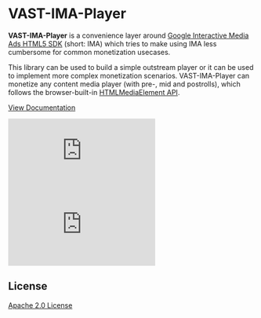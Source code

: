 # VAST-IMA-Player

**VAST-IMA-Player** is a convenience layer around [Google Interactive Media Ads HTML5 SDK](https://developers.google.com/interactive-media-ads/docs/sdks/html5) (short: IMA) which tries to make using IMA less cumbersome for common monetization usecases.

This library can be used to build a simple outstream player or it can be used to implement more complex monetization scenarios. VAST-IMA-Player can monetize any content media player (with pre-, mid and postrolls), which follows the browser-built-in [HTMLMediaElement API](https://developer.mozilla.org/en-US/docs/Web/API/HTMLMediaElement).

[View Documentation](https://glomex.github.io/vast-ima-player)

[![gzip size](http://img.badgesize.io/https://unpkg.com/@glomex/vast-ima-player@1/dist/vast-ima-player.js?compression=gzip&label=gzip)](https://unpkg.com/@glomex/vast-ima-player@1/dist/vast-ima-player.js) [![brotli size](http://img.badgesize.io/https://unpkg.com/@glomex/vast-ima-player@1/dist/vast-ima-player.js?compression=brotli&label=brotli)](https://unpkg.com/@glomex/vast-ima-player@1/dist/vast-ima-player.js)

## License

[Apache 2.0 License](https://oss.ninja/apache-2.0-header/glomex)
